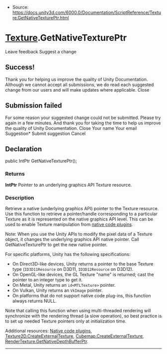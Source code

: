 * Source: https://docs.unity3d.com/6000.0/Documentation/ScriptReference/Texture.GetNativeTexturePtr.html

#  [Texture](https://docs.unity3d.com/6000.0/Documentation/ScriptReference/Texture.html).GetNativeTexturePtr
Leave feedback
Suggest a change
## Success!
Thank you for helping us improve the quality of Unity Documentation. Although we cannot accept all submissions, we do read each suggested change from our users and will make updates where applicable.
Close
## Submission failed
For some reason your suggested change could not be submitted. Please <a>try again</a> in a few minutes. And thank you for taking the time to help us improve the quality of Unity Documentation.
Close
Your name Your email Suggestion* Submit suggestion
Cancel
## Declaration
public IntPtr GetNativeTexturePtr(); 
### Returns
**IntPtr** Pointer to an underlying graphics API Texture resource. 
### Description
Retrieve a native (underlying graphics API) pointer to the Texture resource.
Use this function to retrieve a pointer/handle corresponding to a particular Texture as it is represented on the native graphics API level. This can be used to enable Texture manipulation from [native code plugins](https://docs.unity3d.com/6000.0/Documentation/Manual/native-plugin-interface.html).  
  
Note: When you use the Unity APIs to modify the pixel data of a Texture object, it changes the underlying graphics API native pointer. Call GetNativeTexturePtr to get the new native pointer.  
  
For specific platforms, Unity has the following specifications: 
  * On Direct3D-like devices, Unity returns a pointer to the base Texture type (`ID3D11Resource` on D3D11, `ID3D12Resource` on D3D12).
  * On OpenGL-like devices, the GL Texture "name" is returned; cast the pointer to an integer type to get it.
  * On Metal, Unity returns an `id<MTLTexture>` pointer.
  * On Vulkan, Unity returns an `VkImage` pointer.
  * On platforms that do not support native code plug-ins, this function always returns NULL.


Note that calling this function when using multi-threaded rendering will synchronize with the rendering thread (a slow operation), so best practice is to set up needed Texture pointers only at initialization time.  
  
Additional resources: [Native code plugins](https://docs.unity3d.com/6000.0/Documentation/Manual/native-plugin-interface.html), [Texture2D.CreateExternalTexture](https://docs.unity3d.com/6000.0/Documentation/ScriptReference/Texture2D.CreateExternalTexture.html), [Cubemap.CreateExternalTexture](https://docs.unity3d.com/6000.0/Documentation/ScriptReference/Cubemap.CreateExternalTexture.html), [RenderTexture.GetNativeDepthBufferPtr](https://docs.unity3d.com/6000.0/Documentation/ScriptReference/RenderTexture.GetNativeDepthBufferPtr.html).
* * *
